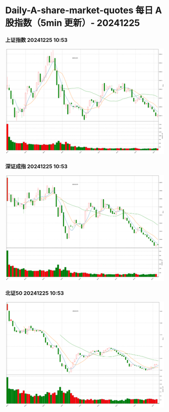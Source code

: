 
# Daily-A-share-market-quotes 每日 A 股指数（5min 更新）- 20241225

### 上证指数 20241225 10:53
![](./fig/2024/12/20241225-sh000001.png)

### 深证成指 20241225 10:53
![](./fig/2024/12/20241225-sz399001.png)

### 北证50 20241225 10:53
![](./fig/2024/12/20241225-bj899050.png)
